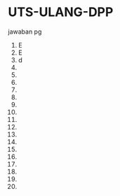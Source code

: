 # UTS-ULANG-DPP
jawaban pg
1. E <br>
2. E <br>
3. d <br>
4. <br>
5. <br>
6. <br>
7. <br>
8. <br>
9. <br>
10. <br>
11. <br>
12. <br>
13. <br>
14. <br>
15. <br>
16. <br>
17. <br>
18. <br>
19. <br>
20. <br>
